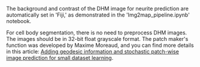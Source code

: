 
The background and contrast of the DHM image for neurite prediction are automatically set in 'Fiji,' as demonstrated in the 'Img2map_pipeline.ipynb' notebook.

For cell body segmentation, there is no need to preprocess DHM images. The images should be in 32-bit float grayscale format. The patch maker's function was developed by Maxime Moreaud, and you can find more details in this article:
[Adding geodesic information and stochastic patch-wise image prediction for small dataset learning](https://www.sciencedirect.com/science/article/pii/S092523122100196X).
